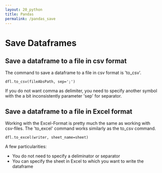 ```yaml
---
layout: 20_python
title: Pandas
permalink: /pandas_save
---
```



# Save Dataframes

## Save a dataframe to a file in csv format

The command to save a dataframe to a file in csv format is 'to_csv'. 

>
    dfl.to_csv(fileAbsPath, sep=';')

If you do not want comma as delimiter, you need to specify another symbol with the a bit inconsistently parameter 'sep' for separator.


## Save a dataframe to a file in Excel format

Working with the Excel-Format is pretty much the same as working with csv-files.
The 'to_excel' command works similarly as the to_csv command.

>
    dfl.to_excel(writer, sheet_name=sheet)

A few particularities:

- You do not need to specify a deliminator or separator
- You can specify the sheet in Excel to which you want to write the dataframe

